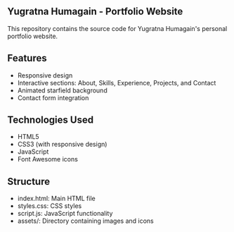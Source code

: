 ## Yugratna Humagain - Portfolio Website
This repository contains the source code for Yugratna Humagain's personal portfolio website.

## Features
- Responsive design
- Interactive sections: About, Skills, Experience, Projects, and Contact
- Animated starfield background
- Contact form integration

## Technologies Used
- HTML5
- CSS3 (with responsive design)
- JavaScript
- Font Awesome icons

## Structure
- index.html: Main HTML file
- styles.css: CSS styles
- script.js: JavaScript functionality
- assets/: Directory containing images and icons
